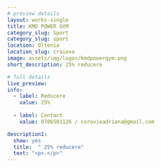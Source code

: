 ```yaml
---
# preview details
layout: works-single
title: KMD POWER GYM
category_slug: Sport
category_slug: sport
location: Oltenia
location_slug: craiova
image: assets/img/logos/kmdpowergym.png
short_description: 25% reducere

# full details
live_preview:
info:
  - label: Reducere
    value: 25%
    
  - label: Contact
    value: 0786501126 / corovieadriana@gmail.com

description1:
  show: yes
  title:  " 25% reducere"
  text: "<p>.</p>"
---
```


